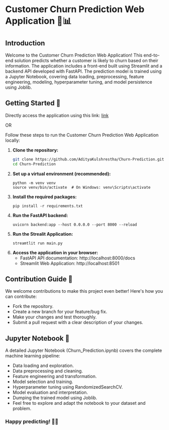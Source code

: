 # Customer Churn Prediction Web Application 🚀📊

## Introduction

Welcome to the Customer Churn Prediction Web Application! This end-to-end solution predicts whether a customer is likely to churn based on their information. The application includes a front-end built using Streamlit and a backend API developed with FastAPI. The prediction model is trained using a Jupyter Notebook, covering data loading, preprocessing, feature engineering, modeling, hyperparameter tuning, and model persistence using Joblib.

## Getting Started 🏁

Directly access the application using this link: [link](https://customer-churn-prediction-ak.streamlit.app/)

OR 

Follow these steps to run the Customer Churn Prediction Web Application locally:

1. **Clone the repository:**
   ```bash
   git clone https://github.com/AdityaKulshrestha/Churn-Prediction.git
   cd Churn-Prediction
   ```
2. **Set up a virtual environment (recommended):**
    ```commandline
    python -m venv venv
    source venv/bin/activate  # On Windows: venv\Scripts\activate    
    ```
3. **Install the required packages:**
    ```
   pip install -r requirements.txt
   ```
4. **Run the FastAPI backend:**
    ```
   uvicorn backend:app --host 0.0.0.0 --port 8000 --reload
    ```
5. **Run the Strealit Application:**
    ```
   streamtlit run main.py
   ```
6. **Access the application in your browser:**
   - FastAPI API documentation: http://localhost:8000/docs
   - Streamlit Web Application: http://localhost:8501

## Contribution Guide 🤝
We welcome contributions to make this project even better! Here's how you can contribute:

- Fork the repository.
- Create a new branch for your feature/bug fix.
- Make your changes and test thoroughly.
- Submit a pull request with a clear description of your changes.


## Jupyter Notebook 📓
A detailed Jupyter Notebook (Churn_Prediction.ipynb) covers the complete machine learning pipeline:

- Data loading and exploration.
- Data preprocessing and cleaning.
- Feature engineering and transformation.
- Model selection and training.
- Hyperparameter tuning using RandomizedSearchCV.
- Model evaluation and interpretation.
- Dumping the trained model using Joblib.
- Feel free to explore and adapt the notebook to your dataset and problem.


### Happy predicting! 🎉🔮
